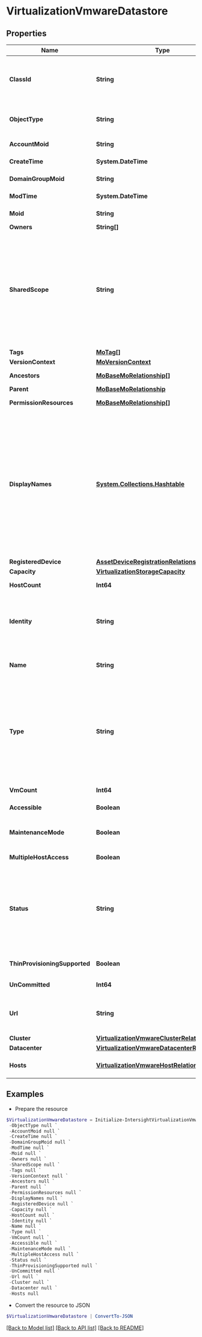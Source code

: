 # VirtualizationVmwareDatastore
## Properties

Name | Type | Description | Notes
------------ | ------------- | ------------- | -------------
**ClassId** | **String** | The fully-qualified name of the instantiated, concrete type. This property is used as a discriminator to identify the type of the payload when marshaling and unmarshaling data. | [default to "virtualization.VmwareDatastore"]
**ObjectType** | **String** | The fully-qualified name of the instantiated, concrete type. The value should be the same as the &#39;ClassId&#39; property. | [default to "virtualization.VmwareDatastore"]
**AccountMoid** | **String** | The Account ID for this managed object. | [optional] [readonly] 
**CreateTime** | **System.DateTime** | The time when this managed object was created. | [optional] [readonly] 
**DomainGroupMoid** | **String** | The DomainGroup ID for this managed object. | [optional] [readonly] 
**ModTime** | **System.DateTime** | The time when this managed object was last modified. | [optional] [readonly] 
**Moid** | **String** | The unique identifier of this Managed Object instance. | [optional] 
**Owners** | **String[]** |  | [optional] 
**SharedScope** | **String** | Intersight provides pre-built workflows, tasks and policies to end users through global catalogs. Objects that are made available through global catalogs are said to have a &#39;shared&#39; ownership. Shared objects are either made globally available to all end users or restricted to end users based on their license entitlement. Users can use this property to differentiate the scope (global or a specific license tier) to which a shared MO belongs. | [optional] [readonly] 
**Tags** | [**MoTag[]**](MoTag.md) |  | [optional] 
**VersionContext** | [**MoVersionContext**](MoVersionContext.md) |  | [optional] 
**Ancestors** | [**MoBaseMoRelationship[]**](MoBaseMoRelationship.md) | An array of relationships to moBaseMo resources. | [optional] [readonly] 
**Parent** | [**MoBaseMoRelationship**](MoBaseMoRelationship.md) |  | [optional] 
**PermissionResources** | [**MoBaseMoRelationship[]**](MoBaseMoRelationship.md) | An array of relationships to moBaseMo resources. | [optional] [readonly] 
**DisplayNames** | [**System.Collections.Hashtable**](Array.md) | A set of display names for the MO resource. These names are calculated based on other properties of the MO and potentially properties of Ancestor MOs. Displaynames are intended as a way to provide a normalized user appropriate name for an MO, especially for MOs which do not have a &#39;Name&#39; property, which is the case for much of the inventory discovered from managed targets. There are a limited number of keys, currently &#39;short&#39; and &#39;hierarchical&#39;. The value is an array and clients should use the first element of the array. | [optional] [readonly] 
**RegisteredDevice** | [**AssetDeviceRegistrationRelationship**](AssetDeviceRegistrationRelationship.md) |  | [optional] 
**Capacity** | [**VirtualizationStorageCapacity**](VirtualizationStorageCapacity.md) |  | [optional] 
**HostCount** | **Int64** | Number of hosts attached to or supported-by this datastore. | [optional] 
**Identity** | **String** | The internally generated identity of this datastore. This entity is not manipulated by users. It aids in uniquely identifying the datastore object. For VMware, this is a MOR (managed object reference). | [optional] 
**Name** | **String** | Name of this datastore supplied by user. It is not the identity of the datastore. The name is subject to user manipulations. | [optional] 
**Type** | **String** | A string indicating the type of the datastore (VMFS, NFS, etc). * &#x60;Unknown&#x60; - The nature of the file system is unknown. * &#x60;VMFS&#x60; - It is a Virtual Machine Filesystem. * &#x60;NFS&#x60; - It is a Network File System. * &#x60;vSAN&#x60; - It is a virtual Storage Area Network file system. * &#x60;VirtualVolume&#x60; - A Virtual Volume datastore represents a storage container in a hypervisor server. | [optional] [default to "Unknown"]
**VmCount** | **Int64** | Number of virtual machines relying on (using) this datastore. | [optional] 
**Accessible** | **Boolean** | Shows if this datastore is accessible. | [optional] 
**MaintenanceMode** | **Boolean** | Indicates if the datastore is in maintenance mode. Will be set to True, when in maintenance mode. | [optional] 
**MultipleHostAccess** | **Boolean** | Indicates if this datastore is connected to multiple hosts. | [optional] 
**Status** | **String** | Datastore health status, as reported by the hypervisor platform. * &#x60;Unknown&#x60; - Entity status is unknown. * &#x60;Degraded&#x60; - State is degraded, and might impact normal operation of the entity. * &#x60;Critical&#x60; - Entity is in a critical state, impacting operations. * &#x60;Ok&#x60; - Entity status is in a stable state, operating normally. | [optional] [default to "Unknown"]
**ThinProvisioningSupported** | **Boolean** | Indicates if this datastore supports thin provisioning for files. | [optional] 
**UnCommitted** | **Int64** | Space uncommitted in this datastore in bytes. | [optional] 
**Url** | **String** | The URL to access this datastore (example - &#39;ds:///vmfs/volumes/562a4e8a-0eeb5372-dd61-78baf9cb9afa/&#39;). | [optional] 
**Cluster** | [**VirtualizationVmwareClusterRelationship**](VirtualizationVmwareClusterRelationship.md) |  | [optional] 
**Datacenter** | [**VirtualizationVmwareDatacenterRelationship**](VirtualizationVmwareDatacenterRelationship.md) |  | [optional] 
**Hosts** | [**VirtualizationVmwareHostRelationship[]**](VirtualizationVmwareHostRelationship.md) | An array of relationships to virtualizationVmwareHost resources. | [optional] [readonly] 

## Examples

- Prepare the resource
```powershell
$VirtualizationVmwareDatastore = Initialize-IntersightVirtualizationVmwareDatastore  -ClassId null `
 -ObjectType null `
 -AccountMoid null `
 -CreateTime null `
 -DomainGroupMoid null `
 -ModTime null `
 -Moid null `
 -Owners null `
 -SharedScope null `
 -Tags null `
 -VersionContext null `
 -Ancestors null `
 -Parent null `
 -PermissionResources null `
 -DisplayNames null `
 -RegisteredDevice null `
 -Capacity null `
 -HostCount null `
 -Identity null `
 -Name null `
 -Type null `
 -VmCount null `
 -Accessible null `
 -MaintenanceMode null `
 -MultipleHostAccess null `
 -Status null `
 -ThinProvisioningSupported null `
 -UnCommitted null `
 -Url null `
 -Cluster null `
 -Datacenter null `
 -Hosts null
```

- Convert the resource to JSON
```powershell
$VirtualizationVmwareDatastore | ConvertTo-JSON
```

[[Back to Model list]](../README.md#documentation-for-models) [[Back to API list]](../README.md#documentation-for-api-endpoints) [[Back to README]](../README.md)


